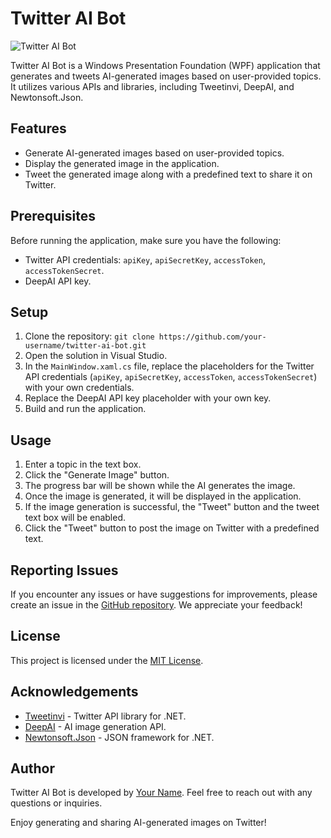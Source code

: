 # Twitter AI Bot

![Twitter AI Bot](https://example.com/twitter-ai-bot.png)

Twitter AI Bot is a Windows Presentation Foundation (WPF) application that generates and tweets AI-generated images based on user-provided topics. It utilizes various APIs and libraries, including Tweetinvi, DeepAI, and Newtonsoft.Json.

## Features

- Generate AI-generated images based on user-provided topics.
- Display the generated image in the application.
- Tweet the generated image along with a predefined text to share it on Twitter.

## Prerequisites

Before running the application, make sure you have the following:

- Twitter API credentials: `apiKey`, `apiSecretKey`, `accessToken`, `accessTokenSecret`.
- DeepAI API key.

## Setup

1. Clone the repository: `git clone https://github.com/your-username/twitter-ai-bot.git`
2. Open the solution in Visual Studio.
3. In the `MainWindow.xaml.cs` file, replace the placeholders for the Twitter API credentials (`apiKey`, `apiSecretKey`, `accessToken`, `accessTokenSecret`) with your own credentials.
4. Replace the DeepAI API key placeholder with your own key.
5. Build and run the application.

## Usage

1. Enter a topic in the text box.
2. Click the "Generate Image" button.
3. The progress bar will be shown while the AI generates the image.
4. Once the image is generated, it will be displayed in the application.
5. If the image generation is successful, the "Tweet" button and the tweet text box will be enabled.
6. Click the "Tweet" button to post the image on Twitter with a predefined text.

## Reporting Issues

If you encounter any issues or have suggestions for improvements, please create an issue in the [GitHub repository](https://github.com/your-username/twitter-ai-bot/issues). We appreciate your feedback!

## License

This project is licensed under the [MIT License](https://opensource.org/licenses/MIT).

## Acknowledgements

- [Tweetinvi](https://github.com/linvi/Tweetinvi) - Twitter API library for .NET.
- [DeepAI](https://deepai.org/) - AI image generation API.
- [Newtonsoft.Json](https://www.newtonsoft.com/json) - JSON framework for .NET.

## Author

Twitter AI Bot is developed by [Your Name](https://github.com/justomerto45). Feel free to reach out with any questions or inquiries.

Enjoy generating and sharing AI-generated images on Twitter!
